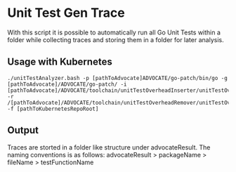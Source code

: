 # Unit Test Gen Trace
With this script it is possible to automatically run all Go Unit Tests within a folder while collecting traces and storing them in a folder for later analysis.

## Usage with Kubernetes
```shell
./unitTestAnalyzer.bash -p [pathToAdvocate]ADVOCATE/go-patch/bin/go -g [pathToAdvocate]/ADVOCATE/go-patch/ -i [pathToAdvocate]/ADVOCATE/toolchain/unitTestOverheadInserter/unitTestOverheadInserter -r /[pathToAdvocate]/ADVOCATE/toolchain/unitTestOverheadRemover/unitTestOverheadRemover -f [pathToKubernetesRepoRoot]
```
## Output
Traces are storted in a folder like structure under advocateResult.
The naming conventions is as follows: advocateResult > packageName > fileName > testFunctionName